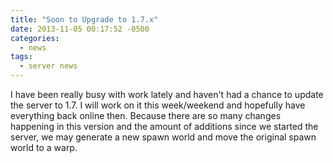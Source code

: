 ```yaml
---
title: "Soon to Upgrade to 1.7.x"
date: 2013-11-05 00:17:52 -0500
categories:
  - news
tags:
  - server news
---
```


I have been really busy with work lately and haven't had a chance to update the server to 1.7. I will work on it this week/weekend and hopefully have everything back online then. Because there are so many changes happening in this version and the amount of additions since we started the server, we may generate a new spawn world and move the original spawn world to a warp.